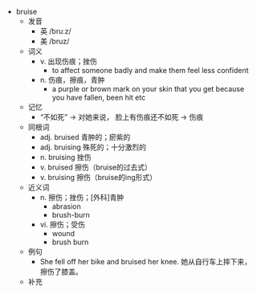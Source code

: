 - bruise
  - 发音
    - 英 /bruːz/
    - 美 /bruz/
  - 词义
    - v. 出现伤痕；挫伤
      - to affect someone badly and make them feel less confident
    - n. 伤痕，擦痕，青肿
      - a purple or brown mark on your skin that you get because you have fallen, been hit etc
  - 记忆
    - “不如死” → 对她来说， 脸上有伤痕还不如死 → 伤痕
  - 同根词
    - adj. bruised 青肿的；瘀紫的
    - adj. bruising 殊死的；十分激烈的
    - n. bruising 挫伤
    - v. bruised 擦伤（bruise的过去式）
    - v. bruising 擦伤（bruise的ing形式）
  - 近义词
    - n. 擦伤；挫伤；[外科]青肿
      - abrasion
      - brush-burn
    - vi. 擦伤；受伤
      - wound
      - brush burn
  - 例句
    - She fell off her bike and bruised her knee. 她从自行车上摔下来，擦伤了膝盖。
  - 补充